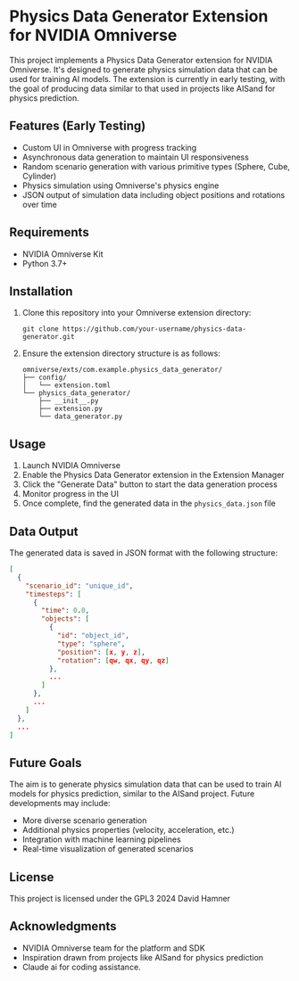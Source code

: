 # Physics Data Generator Extension for NVIDIA Omniverse

This project implements a Physics Data Generator extension for NVIDIA Omniverse. It's designed to generate physics simulation data that can be used for training AI models. The extension is currently in early testing, with the goal of producing data similar to that used in projects like AISand for physics prediction.

## Features (Early Testing)

- Custom UI in Omniverse with progress tracking
- Asynchronous data generation to maintain UI responsiveness
- Random scenario generation with various primitive types (Sphere, Cube, Cylinder)
- Physics simulation using Omniverse's physics engine
- JSON output of simulation data including object positions and rotations over time

## Requirements

- NVIDIA Omniverse Kit
- Python 3.7+

## Installation

1. Clone this repository into your Omniverse extension directory:
   ```
   git clone https://github.com/your-username/physics-data-generator.git
   ```
2. Ensure the extension directory structure is as follows:
   ```
   omniverse/exts/com.example.physics_data_generator/
   ├── config/
   │   └── extension.toml
   └── physics_data_generator/
       ├── __init__.py
       ├── extension.py
       └── data_generator.py
   ```

## Usage

1. Launch NVIDIA Omniverse
2. Enable the Physics Data Generator extension in the Extension Manager
3. Click the "Generate Data" button to start the data generation process
4. Monitor progress in the UI
5. Once complete, find the generated data in the `physics_data.json` file

## Data Output

The generated data is saved in JSON format with the following structure:
```json
[
  {
    "scenario_id": "unique_id",
    "timesteps": [
      {
        "time": 0.0,
        "objects": [
          {
            "id": "object_id",
            "type": "sphere",
            "position": [x, y, z],
            "rotation": [qw, qx, qy, qz]
          },
          ...
        ]
      },
      ...
    ]
  },
  ...
]
```

## Future Goals

The aim is to generate physics simulation data that can be used to train AI models for physics prediction, similar to the AISand project. Future developments may include:

- More diverse scenario generation
- Additional physics properties (velocity, acceleration, etc.)
- Integration with machine learning pipelines
- Real-time visualization of generated scenarios

## License

This project is licensed under the GPL3
2024 David Hamner

## Acknowledgments

- NVIDIA Omniverse team for the platform and SDK
- Inspiration drawn from projects like AISand for physics prediction
- Claude ai for coding assistance. 


